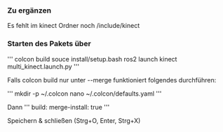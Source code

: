 ### Zu ergänzen
Es fehlt im kinect Ordner noch /include/kinect


### Starten des Pakets über 

''' 
colcon build
souce install/setup.bash
ros2 launch kinect multi_kinect.launch.py
'''

Falls colcon build nur unter --merge funktioniert folgendes durchführen: 

'''
mkdir -p ~/.colcon
nano ~/.colcon/defaults.yaml
'''

Dann 
'''
build:
merge-install: true
'''

Speichern & schließen (Strg+O, Enter, Strg+X)
